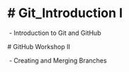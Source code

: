 # \# Git\_Introduction I

&nbsp;- Introduction to Git and GitHub





\# GitHub Workshop II

&nbsp;- Creating and Merging Branches

